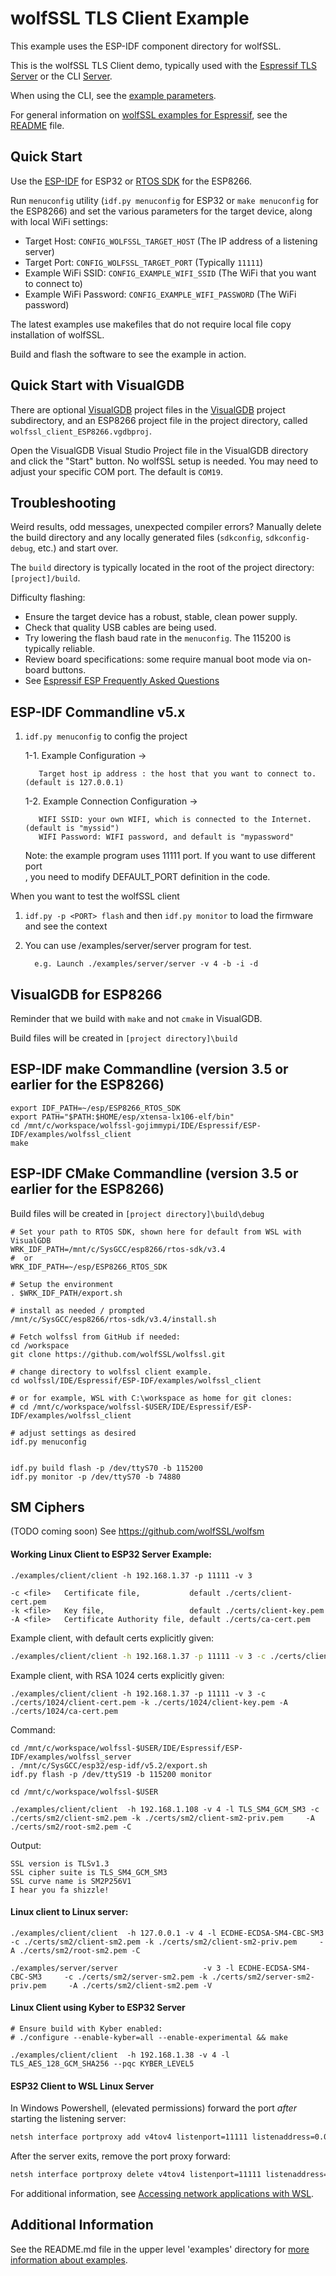 # wolfSSL TLS Client Example

This example uses the ESP-IDF component directory for wolfSSL.

This is the wolfSSL TLS Client demo, typically used with the [Espressif TLS Server](../wolfssl_server/README.md)
or the CLI [Server](https://github.com/wolfSSL/wolfssl/tree/master/examples/server).

When using the CLI, see the [example parameters](/IDE/Espressif/ESP-IDF/examples#interaction-with-wolfssl-cli).

For general information on [wolfSSL examples for Espressif](../README.md), see the
[README](https://github.com/wolfSSL/wolfssl/blob/master/IDE/Espressif/ESP-IDF/README.md) file.

## Quick Start

Use the [ESP-IDF](https://docs.espressif.com/projects/esp-idf/en/latest/esp32/get-started/index.html)
for ESP32 or [RTOS SDK](https://docs.espressif.com/projects/esp8266-rtos-sdk/en/latest/get-started/index.html)
for the ESP8266.

Run `menuconfig` utility (`idf.py menuconfig` for ESP32 or `make menuconfig` for the ESP8266)
and set the various parameters for the target device, along with local WiFi settings:

* Target Host: `CONFIG_WOLFSSL_TARGET_HOST` (The IP address of a listening server)
* Target Port: `CONFIG_WOLFSSL_TARGET_PORT` (Typically `11111`)
* Example WiFi SSID: `CONFIG_EXAMPLE_WIFI_SSID` (The WiFi that you want to connect to)
* Example WiFi Password: `CONFIG_EXAMPLE_WIFI_PASSWORD` (The WiFi password)

The latest examples use makefiles that do not require local file copy installation of wolfSSL.

Build and flash the software to see the example in action.

##  Quick Start with VisualGDB

There are optional [VisualGDB](https://visualgdb.com/tutorials/esp8266/) project files in the
[VisualGDB](./VisualGDB) project subdirectory, and an ESP8266 project file in the project directory,
called `wolfssl_client_ESP8266.vgdbproj`.

Open the VisualGDB Visual Studio Project file in the VisualGDB directory and click the "Start" button.
No wolfSSL setup is needed. You may need to adjust your specific COM port. The default is `COM19`.

## Troubleshooting

Weird results, odd messages, unexpected compiler errors? Manually delete the build directory and
any locally generated files (`sdkconfig`, `sdkconfig-debug`, etc.) and start over.

The `build` directory is typically located in the root of the project directory:  `[project]/build`.


Difficulty flashing:

* Ensure the target device has a robust, stable, clean power supply.
* Check that quality USB cables are being used.
* Try lowering the flash baud rate in the `menuconfig`. The 115200 is typically reliable.
* Review board specifications: some require manual boot mode via on-board buttons.
* See [Espressif ESP Frequently Asked Questions](https://docs.espressif.com/projects/esp-faq/en/latest/esp-faq-en-master.pdf)

## ESP-IDF Commandline v5.x


1. `idf.py menuconfig` to config the project

      1-1. Example Configuration ->  

          Target host ip address : the host that you want to connect to.(default is 127.0.0.1)

     1-2. Example Connection Configuration ->
     
          WIFI SSID: your own WIFI, which is connected to the Internet.(default is "myssid")  
          WIFI Password: WIFI password, and default is "mypassword"
    
    
    Note: the example program uses 11111 port. If you want to use different port  
        , you need to modify DEFAULT_PORT definition in the code.

When you want to test the wolfSSL client

1. `idf.py -p <PORT> flash` and then `idf.py monitor` to load the firmware and see the context  
2. You can use <wolfssl>/examples/server/server program for test.  

         e.g. Launch ./examples/server/server -v 4 -b -i -d


## VisualGDB for ESP8266

Reminder that we build with `make` and not `cmake` in VisualGDB.

Build files will be created in `[project directory]\build`

## ESP-IDF make Commandline (version 3.5 or earlier for the ESP8266)

```
export IDF_PATH=~/esp/ESP8266_RTOS_SDK
export PATH="$PATH:$HOME/esp/xtensa-lx106-elf/bin"
cd /mnt/c/workspace/wolfssl-gojimmypi/IDE/Espressif/ESP-IDF/examples/wolfssl_client
make
```


## ESP-IDF CMake Commandline (version 3.5 or earlier for the ESP8266)

Build files will be created in `[project directory]\build\debug`

```
# Set your path to RTOS SDK, shown here for default from WSL with VisualGDB
WRK_IDF_PATH=/mnt/c/SysGCC/esp8266/rtos-sdk/v3.4
#  or
WRK_IDF_PATH=~/esp/ESP8266_RTOS_SDK

# Setup the environment
. $WRK_IDF_PATH/export.sh

# install as needed / prompted
/mnt/c/SysGCC/esp8266/rtos-sdk/v3.4/install.sh

# Fetch wolfssl from GitHub if needed:
cd /workspace
git clone https://github.com/wolfSSL/wolfssl.git

# change directory to wolfssl client example.
cd wolfssl/IDE/Espressif/ESP-IDF/examples/wolfssl_client

# or for example, WSL with C:\workspace as home for git clones:
# cd /mnt/c/workspace/wolfssl-$USER/IDE/Espressif/ESP-IDF/examples/wolfssl_client

# adjust settings as desired
idf.py menuconfig


idf.py build flash -p /dev/ttyS70 -b 115200
idf.py monitor -p /dev/ttyS70 -b 74880
```

## SM Ciphers

(TODO coming soon)
See https://github.com/wolfSSL/wolfsm

#### Working Linux Client to ESP32 Server Example:

```
./examples/client/client -h 192.168.1.37 -p 11111 -v 3
```

```text
-c <file>   Certificate file,           default ./certs/client-cert.pem
-k <file>   Key file,                   default ./certs/client-key.pem
-A <file>   Certificate Authority file, default ./certs/ca-cert.pem
```

Example client, with default certs explicitly given:

```bash
./examples/client/client -h 192.168.1.37 -p 11111 -v 3 -c ./certs/client-cert.pem -k      ./certs/client-key.pem -A     ./certs/ca-cert.pem
```

Example client, with RSA 1024 certs explicitly given:

```
./examples/client/client -h 192.168.1.37 -p 11111 -v 3 -c ./certs/1024/client-cert.pem -k ./certs/1024/client-key.pem -A ./certs/1024/ca-cert.pem
```

Command:

```
cd /mnt/c/workspace/wolfssl-$USER/IDE/Espressif/ESP-IDF/examples/wolfssl_server
. /mnt/c/SysGCC/esp32/esp-idf/v5.2/export.sh
idf.py flash -p /dev/ttyS19 -b 115200 monitor
```

```
cd /mnt/c/workspace/wolfssl-$USER

./examples/client/client  -h 192.168.1.108 -v 4 -l TLS_SM4_GCM_SM3 -c ./certs/sm2/client-sm2.pem -k ./certs/sm2/client-sm2-priv.pem     -A ./certs/sm2/root-sm2.pem -C
```

Output:

```text
SSL version is TLSv1.3
SSL cipher suite is TLS_SM4_GCM_SM3
SSL curve name is SM2P256V1
I hear you fa shizzle!
```

#### Linux client to Linux server:

```
./examples/client/client  -h 127.0.0.1 -v 4 -l ECDHE-ECDSA-SM4-CBC-SM3     -c ./certs/sm2/client-sm2.pem -k ./certs/sm2/client-sm2-priv.pem     -A ./certs/sm2/root-sm2.pem -C

./examples/server/server                   -v 3 -l ECDHE-ECDSA-SM4-CBC-SM3     -c ./certs/sm2/server-sm2.pem -k ./certs/sm2/server-sm2-priv.pem     -A ./certs/sm2/client-sm2.pem -V
```


#### Linux Client using Kyber to ESP32 Server

```
# Ensure build with Kyber enabled:
# ./configure --enable-kyber=all --enable-experimental && make

./examples/client/client  -h 192.168.1.38 -v 4 -l  TLS_AES_128_GCM_SHA256 --pqc KYBER_LEVEL5
```

#### ESP32 Client to WSL Linux Server

In Windows Powershell, (elevated permissions) forward the port _after_ starting the listening server:

```bash
netsh interface portproxy add v4tov4 listenport=11111 listenaddress=0.0.0.0 connectport=11111 connectaddress=127.0.0.1
```

After the server exits, remove the port proxy forward:

```bash
netsh interface portproxy delete v4tov4 listenport=11111 listenaddress=0.0.0.0
```

For additional information, see [Accessing network applications with WSL](https://learn.microsoft.com/en-us/windows/wsl/networking).


## Additional Information

See the README.md file in the upper level 'examples' directory for [more information about examples](../README.md).
